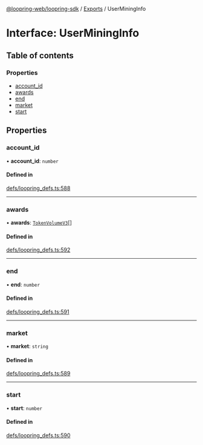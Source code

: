 [@loopring-web/loopring-sdk](../README.md) / [Exports](../modules.md) / UserMiningInfo

# Interface: UserMiningInfo

## Table of contents

### Properties

- [account\_id](UserMiningInfo.md#account_id)
- [awards](UserMiningInfo.md#awards)
- [end](UserMiningInfo.md#end)
- [market](UserMiningInfo.md#market)
- [start](UserMiningInfo.md#start)

## Properties

### account\_id

• **account\_id**: `number`

#### Defined in

[defs/loopring_defs.ts:588](https://github.com/Loopring/loopring_sdk/blob/b7df545/src/defs/loopring_defs.ts#L588)

___

### awards

• **awards**: [`TokenVolumeV3`](TokenVolumeV3.md)[]

#### Defined in

[defs/loopring_defs.ts:592](https://github.com/Loopring/loopring_sdk/blob/b7df545/src/defs/loopring_defs.ts#L592)

___

### end

• **end**: `number`

#### Defined in

[defs/loopring_defs.ts:591](https://github.com/Loopring/loopring_sdk/blob/b7df545/src/defs/loopring_defs.ts#L591)

___

### market

• **market**: `string`

#### Defined in

[defs/loopring_defs.ts:589](https://github.com/Loopring/loopring_sdk/blob/b7df545/src/defs/loopring_defs.ts#L589)

___

### start

• **start**: `number`

#### Defined in

[defs/loopring_defs.ts:590](https://github.com/Loopring/loopring_sdk/blob/b7df545/src/defs/loopring_defs.ts#L590)
